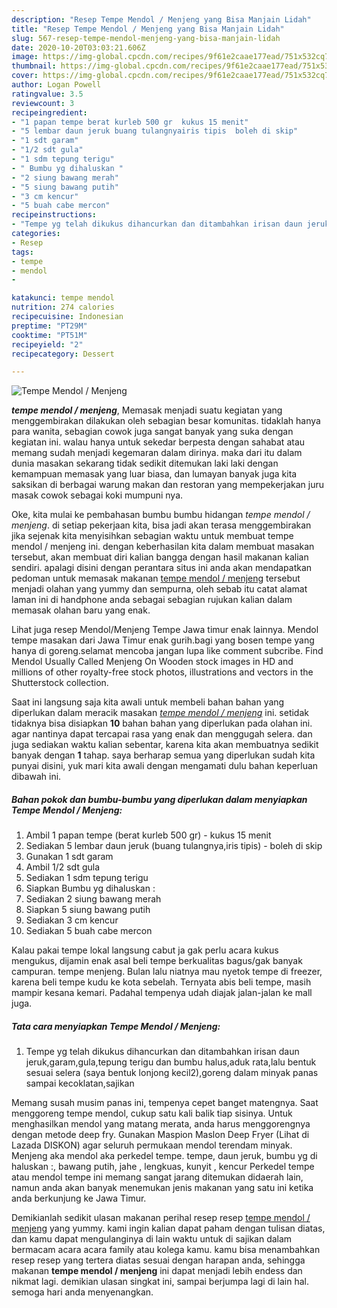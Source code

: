 ```yaml
---
description: "Resep Tempe Mendol / Menjeng yang Bisa Manjain Lidah"
title: "Resep Tempe Mendol / Menjeng yang Bisa Manjain Lidah"
slug: 567-resep-tempe-mendol-menjeng-yang-bisa-manjain-lidah
date: 2020-10-20T03:03:21.606Z
image: https://img-global.cpcdn.com/recipes/9f61e2caae177ead/751x532cq70/tempe-mendol-menjeng-foto-resep-utama.jpg
thumbnail: https://img-global.cpcdn.com/recipes/9f61e2caae177ead/751x532cq70/tempe-mendol-menjeng-foto-resep-utama.jpg
cover: https://img-global.cpcdn.com/recipes/9f61e2caae177ead/751x532cq70/tempe-mendol-menjeng-foto-resep-utama.jpg
author: Logan Powell
ratingvalue: 3.5
reviewcount: 3
recipeingredient:
- "1 papan tempe berat kurleb 500 gr  kukus 15 menit"
- "5 lembar daun jeruk buang tulangnyairis tipis  boleh di skip"
- "1 sdt garam"
- "1/2 sdt gula"
- "1 sdm tepung terigu"
- " Bumbu yg dihaluskan "
- "2 siung bawang merah"
- "5 siung bawang putih"
- "3 cm kencur"
- "5 buah cabe mercon"
recipeinstructions:
- "Tempe yg telah dikukus dihancurkan dan ditambahkan irisan daun jeruk,garam,gula,tepung terigu dan bumbu halus,aduk rata,lalu bentuk sesuai selera (saya bentuk lonjong kecil2),goreng dalam minyak panas sampai kecoklatan,sajikan"
categories:
- Resep
tags:
- tempe
- mendol
- 

katakunci: tempe mendol  
nutrition: 274 calories
recipecuisine: Indonesian
preptime: "PT29M"
cooktime: "PT51M"
recipeyield: "2"
recipecategory: Dessert

---
```



![Tempe Mendol / Menjeng](https://img-global.cpcdn.com/recipes/9f61e2caae177ead/751x532cq70/tempe-mendol-menjeng-foto-resep-utama.jpg)

<b><i>tempe mendol / menjeng</i></b>, Memasak menjadi suatu kegiatan yang menggembirakan dilakukan oleh sebagian besar komunitas. tidaklah hanya para wanita, sebagian cowok juga sangat banyak yang suka dengan kegiatan ini. walau hanya untuk sekedar berpesta dengan sahabat atau memang sudah menjadi kegemaran dalam dirinya. maka dari itu dalam dunia masakan sekarang tidak sedikit ditemukan laki laki dengan kemampuan memasak yang luar biasa, dan lumayan banyak juga kita saksikan di berbagai warung makan dan restoran yang mempekerjakan juru masak cowok sebagai koki mumpuni nya.

Oke, kita mulai ke pembahasan bumbu bumbu hidangan <i>tempe mendol / menjeng</i>. di setiap pekerjaan kita, bisa jadi akan terasa menggembirakan jika sejenak kita menyisihkan sebagian waktu untuk membuat tempe mendol / menjeng ini. dengan keberhasilan kita dalam membuat masakan tersebut, akan membuat diri kalian bangga dengan hasil makanan kalian sendiri. apalagi disini dengan perantara situs ini anda akan mendapatkan pedoman untuk memasak makanan <u>tempe mendol / menjeng</u> tersebut menjadi olahan yang yummy dan sempurna, oleh sebab itu catat alamat laman ini di handphone anda sebagai sebagian rujukan kalian dalam memasak olahan baru yang enak.

Lihat juga resep Mendol/Menjeng Tempe Jawa timur enak lainnya. Mendol tempe masakan dari Jawa Timur enak gurih.bagi yang bosen tempe yang hanya di goreng.selamat mencoba jangan lupa like comment subcribe. Find Mendol Usually Called Menjeng On Wooden stock images in HD and millions of other royalty-free stock photos, illustrations and vectors in the Shutterstock collection.


Saat ini langsung saja kita awali untuk membeli bahan bahan yang diperlukan dalam meracik masakan <u><i>tempe mendol / menjeng</i></u> ini. setidak tidaknya bisa disiapkan <b>10</b> bahan bahan yang diperlukan pada olahan ini. agar nantinya dapat tercapai rasa yang enak dan menggugah selera. dan juga sediakan waktu kalian sebentar, karena kita akan membuatnya sedikit banyak dengan <b>1</b> tahap. saya berharap semua yang diperlukan sudah kita punyai disini, yuk mari kita awali dengan mengamati dulu bahan keperluan dibawah ini.

<!--inarticleads1-->

##### Bahan pokok dan bumbu-bumbu yang diperlukan dalam menyiapkan Tempe Mendol / Menjeng:

1. Ambil 1 papan tempe (berat kurleb 500 gr) - kukus 15 menit
1. Sediakan 5 lembar daun jeruk (buang tulangnya,iris tipis) - boleh di skip
1. Gunakan 1 sdt garam
1. Ambil 1/2 sdt gula
1. Sediakan 1 sdm tepung terigu
1. Siapkan  Bumbu yg dihaluskan :
1. Sediakan 2 siung bawang merah
1. Siapkan 5 siung bawang putih
1. Sediakan 3 cm kencur
1. Sediakan 5 buah cabe mercon


Kalau pakai tempe lokal langsung cabut ja gak perlu acara kukus mengukus, dijamin enak asal beli tempe berkualitas bagus/gak banyak campuran. tempe menjeng. Bulan lalu niatnya mau nyetok tempe di freezer, karena beli tempe kudu ke kota sebelah. Ternyata abis beli tempe, masih mampir kesana kemari. Padahal tempenya udah diajak jalan-jalan ke mall juga. 

<!--inarticleads2-->

##### Tata cara menyiapkan Tempe Mendol / Menjeng:

1. Tempe yg telah dikukus dihancurkan dan ditambahkan irisan daun jeruk,garam,gula,tepung terigu dan bumbu halus,aduk rata,lalu bentuk sesuai selera (saya bentuk lonjong kecil2),goreng dalam minyak panas sampai kecoklatan,sajikan


Memang susah musim panas ini, tempenya cepet banget matengnya. Saat menggoreng tempe mendol, cukup satu kali balik tiap sisinya. Untuk menghasilkan mendol yang matang merata, anda harus menggorengnya dengan metode deep fry. Gunakan Maspion Maslon Deep Fryer (Lihat di Lazada DISKON) agar seluruh permukaan mendol terendam minyak. Menjeng aka mendol aka perkedel tempe. tempe, daun jeruk, bumbu yg di haluskan :, bawang putih, jahe , lengkuas, kunyit , kencur Perkedel tempe atau mendol tempe ini memang sangat jarang ditemukan didaerah lain, namun anda akan banyak menemukan jenis makanan yang satu ini ketika anda berkunjung ke Jawa Timur. 

Demikianlah sedikit ulasan makanan perihal resep resep <u>tempe mendol / menjeng</u> yang yummy. kami ingin kalian dapat paham dengan tulisan diatas, dan kamu dapat mengulanginya di lain waktu untuk di sajikan dalam bermacam acara acara family atau kolega kamu. kamu bisa menambahkan resep resep yang tertera diatas sesuai dengan harapan anda, sehingga makanan <b>tempe mendol / menjeng</b> ini dapat menjadi lebih endess dan nikmat lagi. demikian ulasan singkat ini, sampai berjumpa lagi di lain hal. semoga hari anda menyenangkan.
